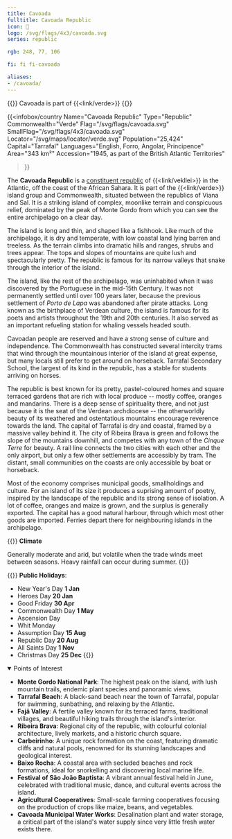 ```yaml
---
title: Cavoada
fulltitle: Cavoada Republic
icon: 🍊
logo: /svg/flags/4x3/cavoada.svg
series: republic

rgb: 248, 77, 106

fi: fi fi-cavoada

aliases:
- /cavoada/
---
```

{{<note series>}}
Cavoada is part of {{<link/verde>}}
{{</note>}}

{{<infobox/country
	 Name="Cavoada Republic"
	 Type="Republic"
	 Commonwealth="Verde"
	 Flag="/svg/flags/cavoada.svg"
	 SmallFlag="/svg/flags/4x3/cavoada.svg"
	 Locator="/svg/maps/locator/verde.svg"
	 Population="25,424"
	 Capital="Tarrafal"
	 Languages="English, Forro, Angolar, Principence"
	 Area="343 km²"
	 Accession="1945, as part of the British Atlantic Territories"
 >}}

The <span class="fi fi-cavoada"></span> **Cavoada Republic** is a [constituent republic](/republics/) of {{<link/vekllei>}} in the Atlantic, off the coast of the African Sahara. It is part of the {{<link/verde>}} island group and Commonwealth, situated between the republics of Viana and Sal. It is a striking island of complex, moonlike terrain and conspicuous relief, dominated by the peak of Monte Gordo from which you can see the entire archipelago on a clear day.

The island is long and thin, and shaped like a fishhook. Like much of the archipelago, it is dry and temperate, with low coastal land lying barren and treeless. As the terrain climbs into dramatic hills and ranges, shrubs and trees appear. The tops and slopes of mountains are quite lush and spectacularly pretty. The republic is famous for its narrow valleys that snake through the interior of the island.

The island, like the rest of the archipelago, was uninhabited when it was discovered by the Portuguese in the mid-15th Century. It was not permanently settled until over 100 years later, because the previous settlement of *Porto de Lapa* was abandoned after pirate attacks. Long known as the birthplace of Verdean culture, the island is famous for its poets and artists throughout the 19th and 20th centuries. It also served as an important refueling station for whaling vessels headed south.

Cavoadan people are reserved and have a strong sense of culture and independence. The Commonwealth has constructed several intercity trams that wind through the mountainous interior of the island at great expense, but many locals still prefer to get around on horseback. Tarrafal Secondary School, the largest of its kind in the republic, has a stable for students arriving on horses.

The republic is best known for its pretty, pastel-coloured homes and square terraced gardens that are rich with local produce -- mostly coffee, oranges and mandarins. There is a deep sense of spirituality there, and not just because it is the seat of the Verdean archdiocese -- the otherworldly beauty of its weathered and ostentatious mountains encourage reverence towards the land. The capital of Tarrafal is dry and coastal, framed by a massive valley behind it. The city of Ribeira Brava is green and follows the slope of the mountains downhill, and competes with any town of the *Cinque Terre* for beauty. A rail line connects the two cities with each other and the only airport, but only a few other settlements are accessibly by tram. The distant, small communities on the coasts are only accessible by boat or horseback.

Most of the economy comprises municipal goods, smallholdings and culture. For an island of its size it produces a suprising amount of poetry, inspired by the landscape of the republic and its strong sense of isolation. A lot of coffee, oranges and maize is grown, and the surplus is generally exported. The capital has a good natural harbour, through which most other goods are imported. Ferries depart there for neighbouring islands in the archipelago.

{{<note table>}}
**Climate**

Generally moderate and arid, but volatile when the trade winds meet between seasons. Heavy rainfall can occur during summer.
{{</note>}}

{{<note table>}}
**Public Holidays**:

* New Year's Day **1 Jan**
* Heroes Day **20 Jan**
* Good Friday **30 Apr**
* Commonwealth Day **1 May**
* Ascension Day
* Whit Monday
* Assumption Day **15 Aug**
* Republic Day **20 Aug**
* All Saints Day **1 Nov**
* Christmas Day **25 Dec**
{{</note>}}

<details open>
<summary>Points of Interest</summary>

- **Monte Gordo National Park**: The highest peak on the island, with lush mountain trails, endemic plant species and panoramic views.
- **Tarrafal Beach**: A black-sand beach near the town of Tarrafal, popular for swimming, sunbathing, and relaxing by the Atlantic.
- **Fajã Valley**: A fertile valley known for its terraced farms, traditional villages, and beautiful hiking trails through the island's interior.
- **Ribeira Brava**: Regional city of the republic, with colourful colonial architecture, lively markets, and a historic church square.
- **Carbeirinho**: A unique rock formation on the coast, featuring dramatic cliffs and natural pools, renowned for its stunning landscapes and geological interest.
- **Baixo Rocha**: A coastal area with secluded beaches and rock formations, ideal for snorkelling and discovering local marine life.
- **Festival of São João Baptista**: A vibrant annual festival held in June, celebrated with traditional music, dance, and cultural events across the island.
- **Agricultural Cooperatives**: Small-scale farming cooperatives focusing on the production of crops like maize, beans, and vegetables.
- **Cavoada Municipal Water Works**: Desalination plant and water storage, a critical part of the island's water supply since very little fresh water exists there.
</details>

